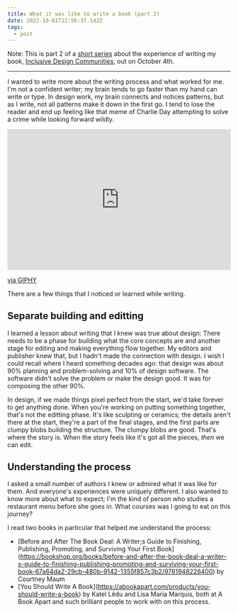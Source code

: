 ```yaml
---
title: What it was like to write a book (part 2)
date: 2022-10-01T22:56:37.142Z
tags:
  - post
---
```

 Note: This is part 2 of a [short series](https://samkapila.com/2022/09/27/what-it-was-like-to-write-a-book-(part-1)/) about the experience of writing my book, [Inclusive Design Communities](https://abookapart.com/products/inclusive-design-communities), out on October 4th.

- - -

I wanted to write more about the writing process and what worked for me. I'm not a confident writer; my brain tends to go faster than my hand can write or type. In design work, my brain connects and notices patterns, but as I write, not all patterns make it down in the first go. I tend to lose the reader and end up feeling like that meme of Charlie Day attempting to solve a crime while looking forward wildly.

<div style="width:100%;height:0;padding-bottom:63%;position:relative;"><iframe src="https://giphy.com/embed/l0IylOPCNkiqOgMyA" width="100%" height="100%" style="position:absolute" frameBorder="0" class="giphy-embed" allowFullScreen></iframe></div><p><a href="https://giphy.com/gifs/fx-charlie-always-sunny-l0IylOPCNkiqOgMyA">via GIPHY</a></p>

There are a few things that I noticed or learned while writing.

## Separate building and editting

I learned a lesson about writing that I knew was true about design: There needs to be a phase for building what the core concepts are and another stage for editing and making everything flow together. My editors and publisher knew that, but I hadn't made the connection with design. I wish I could recall where I heard something decades ago: that design was about 90% planning and problem-solving and 10% of design software. The software didn't solve the problem or make the design good. It was for composing the other 90%. 

In design, if we made things pixel perfect from the start, we'd take forever to get anything done. When you're working on putting something together, that's not the editting phase. It's like sculpting or ceramics; the details aren't there at the start, they're a part of the final stages, and the first parts are clumpy blobs building the structure. The clumpy blobs are good. That's where the story is. When the story feels like it's got all the pieces, *then* we can edit. 

## Understanding the process

I asked a small number of authors I knew or admired what it was like for them. And everyone's experiences were uniquely different. I also wanted to know more about what to expect; I'm the kind of person who studies a restaurant menu before she goes in. What courses was I going to eat on this journey?

I read two books in particular that helped me understand the process:

* \[Before and After The Book Deal: A Writer;s Guide to Finishing, Publishing, Promoting, and Surviving Your First Book](https://bookshop.org/books/before-and-after-the-book-deal-a-writer-s-guide-to-finishing-publishing-promoting-and-surviving-your-first-book-67a64da2-29cb-480b-9142-1355f857c3b2/9781948226400) by Courtney Maum
* \[You Should Write A Book](https://abookapart.com/products/you-should-write-a-book) by Katel Lêdu and Lisa Maria Marquis, both at A Book Apart and such brilliant people to work with on this process.